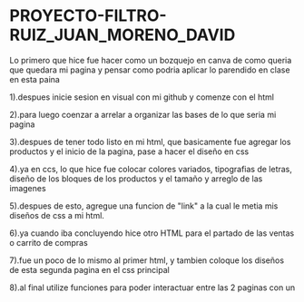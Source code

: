 # PROYECTO-FILTRO-RUIZ_JUAN_MORENO_DAVID
Lo primero que hice fue hacer como un bozquejo en canva de como queria que quedara mi pagina y pensar como podria aplicar lo parendido en clase en esta paina 

1).despues inicie sesion en visual con mi github y comenze con el html

2).para luego coenzar a arrelar a organizar las bases de lo que seria mi pagina 

3).despues de tener todo listo en mi html, que basicamente fue agregar  los productos y el inicio de la pagina, pase a hacer el diseño en css

4).ya en ccs, lo que hice fue colocar colores variados, tipografias de letras, diseño de los bloques de los productos y el tamaño y arreglo de las imagenes 

5).despues de esto, agregue una funcion de "link" a la cual le metia mis diseños de css a mi html.

6).ya cuando iba concluyendo hice otro HTML para el partado de las ventas o carrito de compras 

7).fue un poco de lo mismo al primer html, y tambien coloque los diseños de esta segunda pagina en el css principal 

8).al final utilize funciones para poder interactuar entre las 2 paginas con un <a href >
